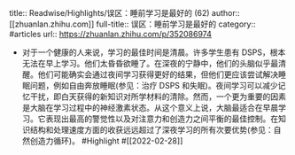 title:: Readwise/Highlights/误区：睡前学习是最好的 (62)
author:: [[zhuanlan.zhihu.com]]
full-title:: 误区：睡前学习是最好的
category:: #articles
url:: https://zhuanlan.zhihu.com/p/352086974

- 对于一个健康的人来说，学习的最佳时间是清晨。许多学生患有 DSPS，根本无法在早上学习。他们太昏昏欲睡了。在深夜的宁静中，他们的头脑似乎最清醒。他们可能确实会通过夜间学习获得更好的结果，但他们更应该尝试解决睡眠问题，例如自由奔放睡眠(参见：治疗 DSPS 和失眠)。夜间学习可以减少记忆干扰，即白天获得的新知识对所学材料的清除。然而，一个更为重要的因素是大脑在学习过程中的神经激素状态。从这个意义上说，大脑最适合在早晨学习。它表现出最高的警觉性以及对注意力和创造力之间平衡的最佳控制。在知识结构和处理速度方面的收获远远超过了深夜学习的所有次要优势(参见：自然创造力循环)。 #Highlight #[[2022-02-28]]